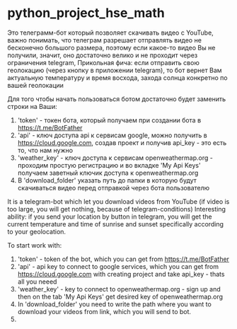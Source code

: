 # python_project_hse_math


Это телеграмм-бот который позволяет скачивать видео с YouTube, важно понимать, что телеграм разрешает отправлять видео не бесконечно большого размера, 
поэтому если какое-то видео Вы не получили, значит, оно достаточно велико и не проходит через ограничения telegram, 
Прикольная фича: если отправить свою геолокацию (через кнопку в приложении telegram), то бот вернет Вам актуальную температуру и время восхода, захода солнца конкретно по вашей геолокации

Для того чтобы начать пользоваться ботом достаточно будет заменить строки на Ваши:
1. 'token' - токен бота, который получаем при создании бота в https://t.me/BotFather
2. 'api' - ключ доступа api к сервисам googlе, можно получить в https://cloud.google.com, создав проект и получив api_key - это есть то, что нам нужно
3. 'weather_key' - ключ доступа к сервисам openweathermap.org - проходим простую регистрацию и во вкладке 'My Api Keys' получаем заветный ключик доступа к openweathermap.org
4. В 'download_folder' указать путь до папки в которую будут скачиваться видео перед отправкой через бота пользователю

It is a telegram-bot which let you download videos from YouTube (if video is too large, you will get nothing, because of telegram-conditions)
Interesting ability: if you send your location by button in telegram, you will get the current temperature and time of sunrise and sunset specifically according to your geolocation.

To start work with:
1. 'token' - token of the bot, which you can get from https://t.me/BotFather
2. 'api' - api key to connect to google services, which you can get from https://cloud.google.com with creating project and take api_key - thats all you neeed
3. 'weather_key' - key to connect to openweathermap.org - sign up and then on the tab 'My Api Keys' get desired key of openweathermap.org
4. In 'download_folder' you need to write the path where you want to download your videos from link, which you will send to bot.
5. 
